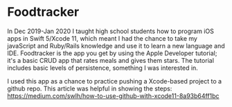 # Foodtracker

In Dec 2019-Jan 2020 I taught high school students how to program iOS apps in Swift 5/Xcode 11, which meant I had the chance to take my javaScript and Ruby/Rails knowledge
and use it to learn a new language and IDE. Foodtracker is the app you get by using the Apple Developer tutorial; it's a basic CRUD app that rates meals and gives them stars. 
The tutorial includes basic levels of persistence, something I was interested in. 

I used this app as a chance to practice pushing a Xcode-based project to a github repo. This article was helpful in showing the steps: 
https://medium.com/swlh/how-to-use-github-with-xcode11-8a93b64ff1bc

